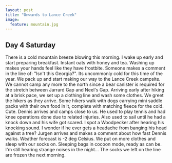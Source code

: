 ```yaml
---
layout: post
title: "Onwards to Lance Creek"
image:
  feature: mountain.jpg
---
```

## Day 4 Saturday

There is a cold mountain breeze blowing this morning. I wake up early and start preparing breakfast. Instant oats with honey and tea. Washing up makes your hands feel like they have frostbite. Someone makes a comment in the line of: "Isn't this Georgia?". Its uncommonly cold for this time of the year. We pack up and start making our way to the Lance Creek campsite. We cannot camp any more to the north since a bear canister is required for the stretch between Jarrard Gap and Neel's Gap. Arriving early after hiking at a brisk pace, we set up a clothing line and wash some clothes. We greet the hikers as they arrive. Some hikers walk with dogs carrying mini saddle packs with their own food in it, complete with matching fleece for the cold. Cute. Dennis arrives and camps close to us. He used to play tennis and had knee operations done due to related injuries. Also used to sail until he had a knock down and his wife got scared. I spot a Woodpecker after hearing his knocking sound. I wonder if he ever gets a headache from banging his head against a tree? Jurgen arrives and makes a comment about how fast Dennis walks. Weather forecast is -2 deg Celsius. We put on more clothes and sleep with our socks on. Sleeping bags in cocoon mode, ready as can be. I'm still hearing strange noises in the night... The socks we left on the line are frozen the next morning.
